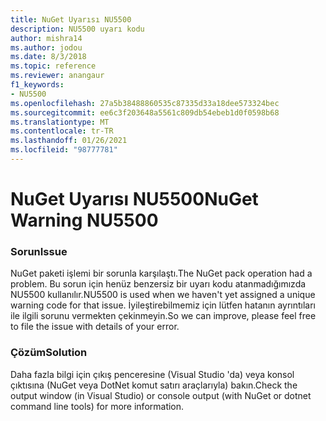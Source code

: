 ```yaml
---
title: NuGet Uyarısı NU5500
description: NU5500 uyarı kodu
author: mishra14
ms.author: jodou
ms.date: 8/3/2018
ms.topic: reference
ms.reviewer: anangaur
f1_keywords:
- NU5500
ms.openlocfilehash: 27a5b38488860535c87335d33a18dee573324bec
ms.sourcegitcommit: ee6c3f203648a5561c809db54ebeb1d0f0598b68
ms.translationtype: MT
ms.contentlocale: tr-TR
ms.lasthandoff: 01/26/2021
ms.locfileid: "98777781"
---
```

# <a name="nuget-warning-nu5500"></a><span data-ttu-id="afd61-103">NuGet Uyarısı NU5500</span><span class="sxs-lookup"><span data-stu-id="afd61-103">NuGet Warning NU5500</span></span>

### <a name="issue"></a><span data-ttu-id="afd61-104">Sorun</span><span class="sxs-lookup"><span data-stu-id="afd61-104">Issue</span></span>

<span data-ttu-id="afd61-105">NuGet paketi işlemi bir sorunla karşılaştı.</span><span class="sxs-lookup"><span data-stu-id="afd61-105">The NuGet pack operation had a problem.</span></span> <span data-ttu-id="afd61-106">Bu sorun için henüz benzersiz bir uyarı kodu atanmadığımızda NU5500 kullanılır.</span><span class="sxs-lookup"><span data-stu-id="afd61-106">NU5500 is used when we haven't yet assigned a unique warning code for that issue.</span></span> <span data-ttu-id="afd61-107">İyileştirebilmemiz için lütfen hatanın ayrıntıları ile ilgili sorunu vermekten çekinmeyin.</span><span class="sxs-lookup"><span data-stu-id="afd61-107">So we can improve, please feel free to file the issue with details of your error.</span></span>


### <a name="solution"></a><span data-ttu-id="afd61-108">Çözüm</span><span class="sxs-lookup"><span data-stu-id="afd61-108">Solution</span></span>

<span data-ttu-id="afd61-109">Daha fazla bilgi için çıkış penceresine (Visual Studio 'da) veya konsol çıktısına (NuGet veya DotNet komut satırı araçlarıyla) bakın.</span><span class="sxs-lookup"><span data-stu-id="afd61-109">Check the output window (in Visual Studio) or console output (with NuGet or dotnet command line tools) for more information.</span></span>


